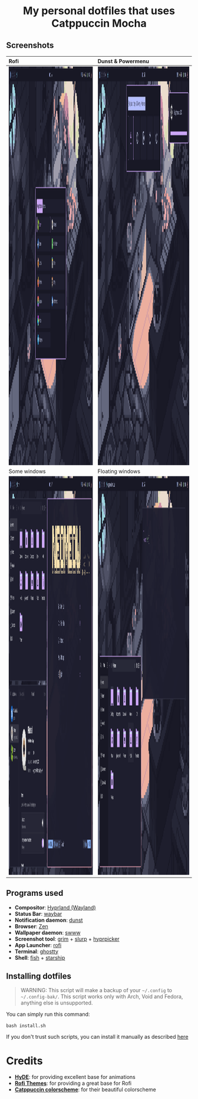 <h1 align="center">My personal dotfiles that uses Catppuccin Mocha</h1>

## Screenshots

| Rofi | Dunst & Powermenu |
|:---|:---------------|
| <img width="1920" height="1080" alt="image" src="assets/preview/rofi.png" /> | <img width="1920" height="1080" alt="image" src="assets/preview/widgets.png" /> |
| Some windows | Floating windows |
| <img width="1920" height="1080" alt="image" src="assets/preview/some-windows.png" /> | <img width="1920" height="1080" alt="image" src="assets/preview/floating-stuff.png" /> |

## Programs used
- **Compositor**: [Hyprland (Wayland)](https://hypr.land/)
- **Status Bar**: [waybar](https://github.com/Alexays/Waybar)
- **Notification daemon**: [dunst](https://github.com/dunst-project/dunst)
- **Browser**: [Zen](httpss://github.com/zen-browser/desktop)
- **Wallpaper daemon**: [swww](https://github.com/LGFae/swww)
- **Screenshot tool**: [grim](https://github.com/emersion/grim) + [slurp](https://github.com/emersion/slurp) + [hyprpicker](https://github.com/hyprwm/hyprpicker)
- **App Launcher**: [rofi](https://github.com/davatorium/rofi)
- **Terminal**: [ghostty](https://github.com/ghostty-org/ghostty)
- **Shell**: [fish](https://github.com/fish-shell/fish-shell) + [starship](https://github.com/starship/starship)

## Installing dotfiles
> WARNING: This script will make a backup of your `~/.config` to `~/.config-bak/`.
> This script works only with Arch, Void and Fedora, anything else is unsupported.

You can simply run this command:
```
bash install.sh
```

If you don't trust such scripts, you can install it manually as described [here](assets/MANUAL-INSTALL.md)

# Credits
- **[HyDE](https://github.com/HyDE-Project/HyDE)**: for providing excellent base for animations
- **[Rofi Themes](https://github.com/adi1090x/rofi)**: for providing a great base for Rofi
- **[Catppuccin colorscheme](https://catppuccin.com/)**: for their beautiful colorscheme
